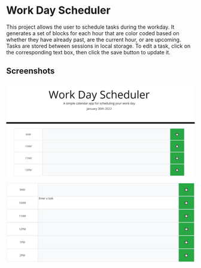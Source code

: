 # Work Day Scheduler

This project allows the user to schedule tasks during the workday.  It generates a set of blocks for each hour that are color coded based on whether they have already past, are the current hour, or are upcoming.  Tasks are stored between sessions in local storage.  To edit a task, click on the corresponding text box, then click the save button to update it.

## Screenshots

![A blank task list](./img/img-1.png)

![Filling in a task](./img/img-2.png)
